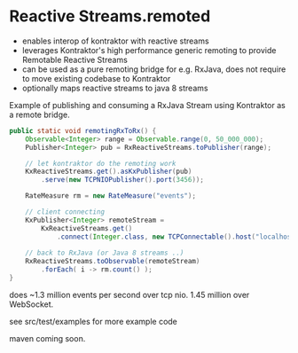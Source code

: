 # Reactive Streams.remoted

* enables interop of kontraktor with reactive streams
* leverages Kontraktor's high performance generic remoting to provide Remotable Reactive Streams
* can be used as a pure remoting bridge for e.g. RxJava, does not require to move existing codebase to Kontraktor
* optionally maps reactive streams to java 8 streams

Example of publishing and consuming a RxJava Stream using Kontraktor as a remote bridge.

```java
public static void remotingRxToRx() {
    Observable<Integer> range = Observable.range(0, 50_000_000);
    Publisher<Integer> pub = RxReactiveStreams.toPublisher(range);

    // let kontraktor do the remoting work
    KxReactiveStreams.get().asKxPublisher(pub)
        .serve(new TCPNIOPublisher().port(3456));

    RateMeasure rm = new RateMeasure("events");

    // client connecting
    KxPublisher<Integer> remoteStream =
        KxReactiveStreams.get()
            .connect(Integer.class, new TCPConnectable().host("localhost").port(3456));
    
    // back to RxJava (or Java 8 streams ..)
    RxReactiveStreams.toObservable(remoteStream)
        .forEach( i -> rm.count() );
}
```

does ~1.3 million events per second over tcp nio. 1.45 million over WebSocket.

see src/test/examples for more example code

maven coming soon.
